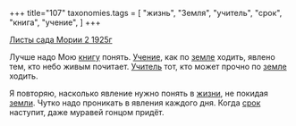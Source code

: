 +++
title="107"
taxonomies.tags = [
 "жизнь",
 "Земля",
 "учитель",
 "срок",
 "книга",
 "учение",
]
+++

[Листы сада Мории 2 1925г](/agni/1925)

Лучше надо Мою [книгу](/tags/книга) понять. [Учение](/tags/учение), как по [земле](/tags/Земля) ходить, явлено тем, кто небо живым почитает. [Учитель](/tags/учитель) тот, кто может прочно по [земле](/tags/Земля) ходить.   

Я повторяю, насколько явление нужно понять в [жизни](/tags/жизнь), не покидая [земли](/tags/Земля). Чутко надо проникать в явления каждого дня. Когда [срок](/tags/срок) наступит, даже муравей гонцом придёт.   

